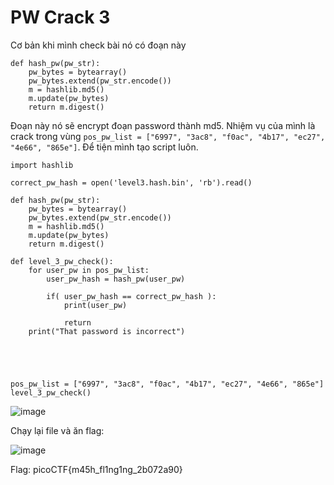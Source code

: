 # PW Crack 3
Cơ bản khi mình check bài nó có đoạn này

```
def hash_pw(pw_str):
    pw_bytes = bytearray()
    pw_bytes.extend(pw_str.encode())
    m = hashlib.md5()
    m.update(pw_bytes)
    return m.digest()
```

Đoạn này nó sẽ encrypt đoạn password thành md5. Nhiệm vụ của mình là crack trong vùng `pos_pw_list = ["6997", "3ac8", "f0ac", "4b17", "ec27", "4e66", "865e"]`. Để tiện mình tạo script luôn.

```
import hashlib

correct_pw_hash = open('level3.hash.bin', 'rb').read()

def hash_pw(pw_str):
    pw_bytes = bytearray()
    pw_bytes.extend(pw_str.encode())
    m = hashlib.md5()
    m.update(pw_bytes)
    return m.digest()

def level_3_pw_check():
    for user_pw in pos_pw_list:
        user_pw_hash = hash_pw(user_pw)
        
        if( user_pw_hash == correct_pw_hash ):
            print(user_pw)
            
            return
    print("That password is incorrect")





pos_pw_list = ["6997", "3ac8", "f0ac", "4b17", "ec27", "4e66", "865e"]
level_3_pw_check()
```

![image](https://github.com/user-attachments/assets/129d63c7-79c9-4ad1-8d53-d976333d8349)

Chạy lại file và ăn flag:

![image](https://github.com/user-attachments/assets/e76f5d94-4f24-4c83-b466-d600032f53cb)

Flag: picoCTF{m45h_fl1ng1ng_2b072a90}
